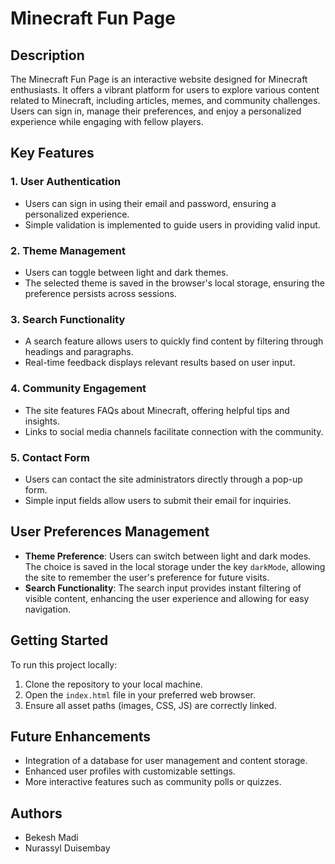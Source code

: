 # Minecraft Fun Page

## Description
The Minecraft Fun Page is an interactive website designed for Minecraft enthusiasts. It offers a vibrant platform for users to explore various content related to Minecraft, including articles, memes, and community challenges. Users can sign in, manage their preferences, and enjoy a personalized experience while engaging with fellow players.

## Key Features

### 1. User Authentication
- Users can sign in using their email and password, ensuring a personalized experience.
- Simple validation is implemented to guide users in providing valid input.

### 2. Theme Management
- Users can toggle between light and dark themes.
- The selected theme is saved in the browser's local storage, ensuring the preference persists across sessions.

### 3. Search Functionality
- A search feature allows users to quickly find content by filtering through headings and paragraphs.
- Real-time feedback displays relevant results based on user input.

### 4. Community Engagement
- The site features FAQs about Minecraft, offering helpful tips and insights.
- Links to social media channels facilitate connection with the community.

### 5. Contact Form
- Users can contact the site administrators directly through a pop-up form.
- Simple input fields allow users to submit their email for inquiries.

## User Preferences Management
- **Theme Preference**: Users can switch between light and dark modes. The choice is saved in the local storage under the key `darkMode`, allowing the site to remember the user's preference for future visits.
- **Search Functionality**: The search input provides instant filtering of visible content, enhancing the user experience and allowing for easy navigation.

## Getting Started
To run this project locally:
1. Clone the repository to your local machine.
2. Open the `index.html` file in your preferred web browser.
3. Ensure all asset paths (images, CSS, JS) are correctly linked.

## Future Enhancements
- Integration of a database for user management and content storage.
- Enhanced user profiles with customizable settings.
- More interactive features such as community polls or quizzes.

## Authors
- Bekesh Madi
- Nurassyl Duisembay

